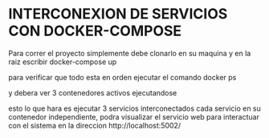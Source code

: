 # INTERCONEXION DE SERVICIOS CON DOCKER-COMPOSE


Para correr el proyecto simplemente debe clonarlo en su maquina y en la raiz escribir
docker-compose up


para verificar que todo esta en orden ejecutar el comando
docker ps

y debera ver 3 contenedores activos ejecutandose


esto lo que hara es ejecutar 3 servicios interconectados cada servicio  en su contenedor independiente, 
podra visualizar el servicio web  para interactuar con el sistema en la direccion http://localhost:5002/


